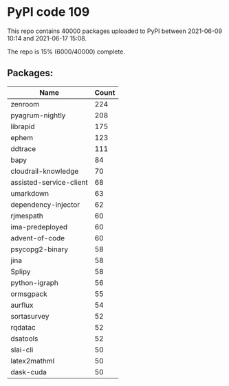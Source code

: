 # PyPI code 109

This repo contains 40000 packages uploaded to PyPI between 
2021-06-09 10:14 and 2021-06-17 15:08.

The repo is 15% (6000/40000) complete.

## Packages:

| Name  | Count |
| ----- | ----- |
| zenroom | 224 |
| pyagrum-nightly | 208 |
| librapid | 175 |
| ephem | 123 |
| ddtrace | 111 |
| bapy | 84 |
| cloudrail-knowledge | 70 |
| assisted-service-client | 68 |
| umarkdown | 63 |
| dependency-injector | 62 |
| rjmespath | 60 |
| ima-predeployed | 60 |
| advent-of-code | 60 |
| psycopg2-binary | 58 |
| jina | 58 |
| Splipy | 58 |
| python-igraph | 56 |
| ormsgpack | 55 |
| aurflux | 54 |
| sortasurvey | 52 |
| rqdatac | 52 |
| dsatools | 52 |
| slai-cli | 50 |
| latex2mathml | 50 |
| dask-cuda | 50 |



